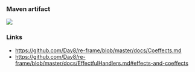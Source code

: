 ### Maven artifact

[![](https://jitpack.io/v/y2k/coeffects.svg)](https://jitpack.io/#y2k/coeffects)

### Links

- https://github.com/Day8/re-frame/blob/master/docs/Coeffects.md
- https://github.com/Day8/re-frame/blob/master/docs/EffectfulHandlers.md#effects-and-coeffects
